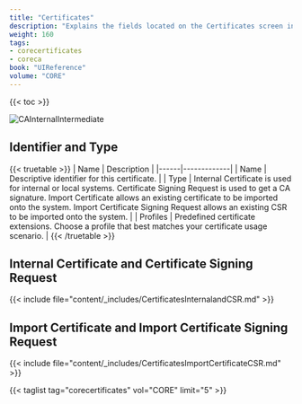 ```yaml
---
title: "Certificates"
description: "Explains the fields located on the Certificates screen in TrueNAS CORE."
weight: 160
tags:
- corecertificates
- coreca
book: "UIReference"
volume: "CORE"
---
```


{{< toc >}}

![CAInternalIntermediate](/images/CORE/System/CAInternalIntermediate.png "CA Internal and Intermediate")

## Identifier and Type

{{< truetable >}}
| Name | Description |
|------|-------------|
| Name | Descriptive identifier for this certificate. |
| Type | Internal Certificate is used for internal or local systems. Certificate Signing Request is used to get a CA signature. Import Certificate allows an existing certificate to be imported onto the system. Import Certificate Signing Request allows an existing CSR to be imported onto the system.  |
| Profiles | Predefined certificate extensions. Choose a profile that best matches your certificate usage scenario. |
{{< /truetable >}}

## Internal Certificate and Certificate Signing Request

{{< include file="content/_includes/CertificatesInternalandCSR.md" >}}

## Import Certificate and Import Certificate Signing Request

{{< include file="content/_includes/CertificatesImportCertificateCSR.md" >}}

{{< taglist tag="corecertificates" vol="CORE" limit="5" >}}
